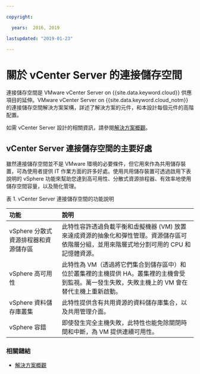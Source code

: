 ```yaml
---

copyright:

  years:  2016, 2019

lastupdated: "2019-01-23"

---
```


# 關於 vCenter Server 的連接儲存空間

連接儲存空間是 VMware vCenter Server on {{site.data.keyword.cloud}} 供應項目的延伸。VMware vCenter Server on {{site.data.keyword.cloud_notm}} 的連接儲存空間解決方案架構，詳述了解決方案的元件，和本設計每個元件的高階配置。

如需 vCenter Server 設計的相關資訊，請參閱[解決方案概觀](/docs/services/vmwaresolutions/archiref/solution/solution_overview.html)。

## vCenter Server 連接儲存空間的主要好處

雖然連接儲存空間並不是 VMware 環境的必要條件，但它用來作為共用儲存裝置，可為使用者提供 IT 作業方面的許多好處。使用共用儲存裝置可透過啟用下表說明的 vSphere 功能來幫助您達到高可用性、分散式資源排程器、有效率地使用儲存空間容量，以及簡化管理。

表 1. vCenter Server 連接儲存空間的功能說明

|功能                          |說明              |
|:------- |:----------- |
| vSphere 分散式資源排程器和資源儲存區 |此特性容許透過負載平衡和虛擬機器 (VM) 放置來達成資源的抽象化和彈性管理。資源儲存區可依階層分組，並用來階層式地分割可用的 CPU 和記憶體資源。|
| vSphere 高可用性 |此特性為 VM（透過將它們集合到儲存區中）和位於叢集裡的主機提供 HA。叢集裡的主機會受到監視。萬一發生失敗，失敗主機上的 VM 會在替代主機上重新啟動。|
| vSphere 資料儲存庫叢集 |此特性提供含有共用資源的資料儲存庫集合，以及共用管理介面。|
| vSphere 容錯 |即使發生完全主機失敗，此特性也能免除關閉時間和中斷，為 VM 提供連續可用性。|

### 相關鏈結

* [解決方案概觀](/docs/services/vmwaresolutions/archiref/solution/solution_overview.html)
